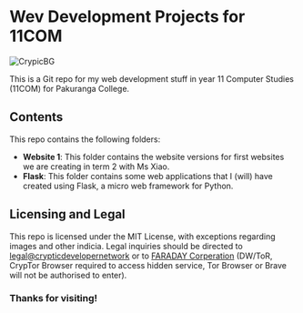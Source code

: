 # Wev Development Projects for 11COM

![CrypicBG](https://github.com/nemsip/11COM-HTML/assets/155419561/a1bebca7-376d-42e4-9a0b-7de19b4778e2)


This is a Git repo for my web development stuff in year 11 Computer Studies (11COM) for Pakuranga College.

## Contents

This repo contains the following folders:

- **Website 1**: This folder contains the website versions for first websites we are creating in term 2 with Ms Xiao.
- **Flask**: This folder contains some web applications that I (will) have created using Flask, a micro web framework for Python.

## Licensing and Legal

This repo is licensed under the MIT License, with exceptions regarding images and other indicia. Legal inquiries should be directed to [legal@crypticdevelopernetwork](mailto:crypticdevelopernetwork+legal@gmail.com) or to [FARADAY Corperation](http://cnr7lfgktmhqfqstgjsmerlxm54yqfw44gt2gqnu6myq7bpoqhqwheid.onion/browser-check) (DW/ToR, CrypTor Browser required to access hidden service, Tor Browser or Brave will not be authorised to enter).

### Thanks for visiting!
